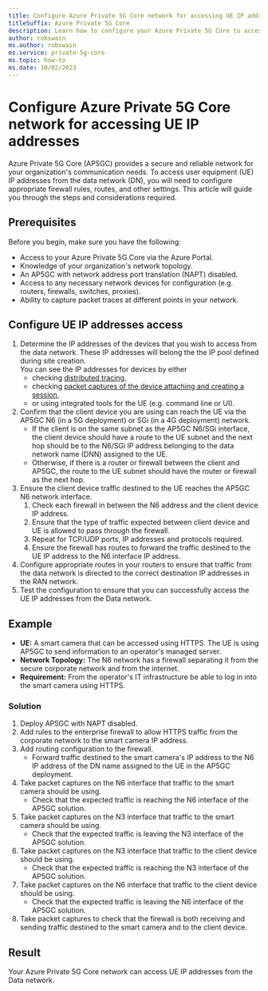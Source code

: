 ```yaml
---
title: Configure Azure Private 5G Core network for accessing UE IP addresses
titleSuffix: Azure Private 5G Core
description: Learn how to configure your Azure Private 5G Core to access UE IP addresses.
author: robswain
ms.author: robswain
ms.service: private-5g-core
ms.topic: how-to 
ms.date: 10/02/2023
---
```


# Configure Azure Private 5G Core network for accessing UE IP addresses

Azure Private 5G Core (AP5GC) provides a secure and reliable network for your organization's communication needs. To access user equipment (UE) IP addresses from the data network (DN), you will need to configure appropriate firewall rules, routes, and other settings. This article will guide you through the steps and considerations required.

## Prerequisites

Before you begin, make sure you have the following:

- Access to your Azure Private 5G Core via the Azure Portal.
- Knowledge of your organization's network topology.
- An AP5GC with network address port translation (NAPT) disabled.
- Access to any necessary network devices for configuration (e.g. routers, firewalls, switches, proxies).
- Ability to capture packet traces at different points in your network.

## Configure UE IP addresses access

1. Determine the IP addresses of the devices that you wish to access from the data network. These IP addresses will belong the the IP pool defined during site creation.  
You can see the IP addresses for devices by either
    - checking [distributed tracing](distributed-tracing.md),
    - checking [packet captures of the device attaching and creating a session](data-plane-packet-capture.md),
    - or using integrated tools for the UE (e.g. command line or UI).
1. Confirm that the client device you are using can reach the UE via the AP5GC N6 (in a 5G deployment) or SGi (in a 4G deployment) network.
    - If the client is on the same subnet as the AP5GC N6/SGi interface, the client device should have a route to the UE subnet and the next hop should be to the N6/SGi IP address belonging to the data network name (DNN) assigned to the UE.
    - Otherwise, if there is a router or firewall between the client and AP5GC, the route to the UE subnet should have the router or firewall as the next hop.
1. Ensure the client device traffic destined to the UE reaches the AP5GC N6 network interface.
    1. Check each firewall in between the N6 address and the client device IP address.
    1. Ensure that the type of traffic expected between client device and UE is allowed to pass through the firewall.
    1. Repeat for TCP/UDP ports, IP addresses and protocols required.
    1. Ensure the firewall has routes to forward the traffic destined to the UE IP address to the N6 interface IP address.
1. Configure appropriate routes in your routers to ensure that traffic from the data network is directed to the correct destination IP addresses in the RAN network.
1. Test the configuration to ensure that you can successfully access the UE IP addresses from the Data network.

## Example

- **UE:** A smart camera that can be accessed using HTTPS. The UE is using AP5GC to send information to an operator's managed server.
- **Network Topology:** The N6 network has a firewall separating it from the secure corporate network and from the internet.
- **Requirement:** From the operator's IT infrastructure be able to log in into the smart camera using HTTPS.

### Solution

1. Deploy AP5GC with NAPT disabled.
1. Add rules to the enterprise firewall to allow HTTPS traffic from the corporate network to the smart camera IP address.
1. Add routing configuration to the firewall.
    - Forward traffic destined to the smart camera's IP address to the N6 IP address of the DN name assigned to the UE in the AP5GC deployment.
1. Take packet captures on the N6 interface that traffic to the smart camera should be using.
    - Check that the expected traffic is reaching the N6 interface of the AP5GC solution.
1. Take packet captures on the N3 interface that traffic to the smart camera should be using.
    - Check that the expected traffic is leaving the N3 interface of the AP5GC solution.
1. Take packet captures on the N3 interface that traffic to the client device should be using.
    - Check that the expected traffic is reaching the N3 interface of the AP5GC solution.
1. Take packet captures on the N6 interface that traffic to the client device should be using.
    - Check that the expected traffic is leaving the N6 interface of the AP5GC solution.
1. Take packet captures to check that the firewall is both receiving and sending traffic destined to the smart camera and to the client device.

## Result

Your Azure Private 5G Core network can access UE IP addresses from the Data network.